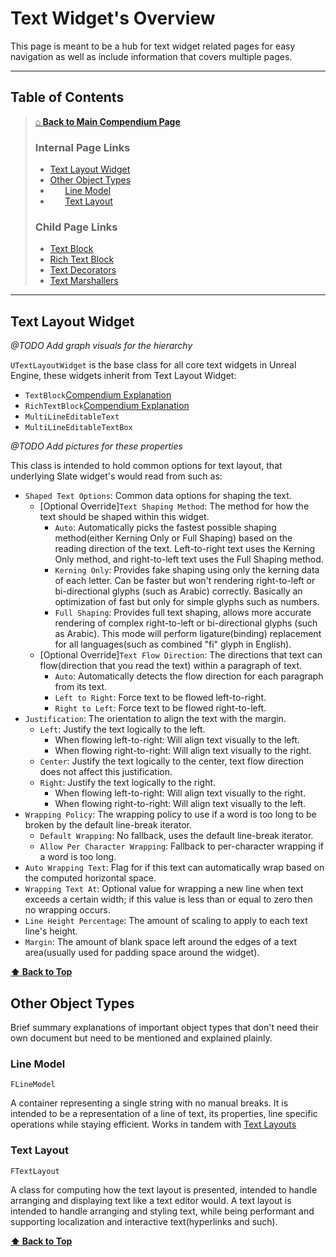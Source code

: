 <a name="text-widgets-overview"></a>
# Text Widget's Overview
This page is meant to be a hub for text widget related pages for easy navigation as well as include information that covers multiple pages.

---

<a name="table-of-contents"></a>
## Table of Contents

> **[<span>&#8962;</span> Back to Main Compendium Page](../../README.md)**
>  
> ### Internal Page Links
> 
> - [Text Layout Widget](#text-layout-widget)
> - [Other Object Types](#other-object-types)
> - &nbsp;&nbsp;&nbsp;&nbsp;&nbsp;&nbsp;[Line Model](#line-model)
> - &nbsp;&nbsp;&nbsp;&nbsp;&nbsp;&nbsp;[Text Layout](#text-layout)
> 
> ### Child Page Links
> 
> - [Text Block](text_block_widget.md)
> - [Rich Text Block](rich_text_block.md)
> - [Text Decorators](text_decorators.md)
> - [Text Marshallers](text_marshallers.md)

---

<a name="text-layout-widget"></a>
## Text Layout Widget

*@TODO Add graph visuals for the hierarchy*

`UTextLayoutWidget` is the base class for all core text widgets in Unreal Engine, these widgets inherit from Text Layout Widget:
- `TextBlock`[Compendium Explanation](text_block_widget.md)
- `RichTextBlock`[Compendium Explanation](rich_text_block.md)
- `MultiLineEditableText`
- `MultiLineEditableTextBox`

*@TODO Add pictures for these properties*

This class is intended to hold common options for text layout, that underlying Slate widget's would read from such as:
- `Shaped Text Options`: Common data options for shaping the text.
  - [Optional Override]`Text Shaping Method`: The method for how the text should be shaped within this widget.
    - `Auto`: Automatically picks the fastest possible shaping method(either Kerning Only or Full Shaping) based on the reading direction of the text. Left-to-right text uses the Kerning Only method, and right-to-left text uses the Full Shaping method.
    - `Kerning Only`: Provides fake shaping using only the kerning data of each letter. Can be faster but won't rendering right-to-left or bi-directional glyphs (such as Arabic) correctly. Basically an optimization of fast but only for simple glyphs such as numbers. 
    - `Full Shaping`: Provides full text shaping, allows more accurate rendering of complex right-to-left or bi-directional glyphs (such as Arabic). This mode will perform ligature(binding) replacement for all languages(such as combined "fi" glyph in English).
  - [Optional Override]`Text Flow Direction`: The directions that text can flow(direction that you read the text) within a paragraph of text.
    - `Auto`: Automatically detects the flow direction for each paragraph from its text.
    - `Left to Right`: Force text to be flowed left-to-right.
    - `Right to Left`: Force text to be flowed right-to-left.
- `Justification`: The orientation to align the text with the margin.
  - `Left`: Justify the text logically to the left.
    - When flowing left-to-right: Will align text visually to the left.
    - When flowing right-to-right: Will align text visually to the right.
  - `Center`: Justify the text logically to the center, text flow direction does not affect this justification.
  - `Right`: Justify the text logically to the right.
    - When flowing left-to-right: Will align text visually to the right.
    - When flowing right-to-right: Will align text visually to the left.
- `Wrapping Policy`: The wrapping policy to use if a word is too long to be broken by the default line-break iterator.
  - `Default Wrapping`: No fallback, uses the default line-break iterator.
  - `Allow Per Character Wrapping`: Fallback to per-character wrapping if a word is too long.
- `Auto Wrapping Text`: Flag for if this text can automatically wrap based on the computed horizontal space.
- `Wrapping Text At`: Optional value for wrapping a new line when text exceeds a certain width; if this value is less than or equal to zero then no wrapping occurs.
- `Line Height Percentage`: The amount of scaling to apply to each text line's height.
- `Margin`: The amount of blank space left around the edges of a text area(usually used for padding space around the widget).

**[<span>&#11014;</span> Back to Top](#table-of-contents)**
<a name="other-object-types"></a>
## Other Object Types

Brief summary explanations of important object types that don't need their own document but need to be mentioned and explained plainly.  

<a name="line-model"></a>
### Line Model

`FLineModel`

A container representing a single string with no manual breaks.
It is intended to be a representation of a line of text, its properties, line specific operations while staying efficient.
Works in tandem with [Text Layouts](#text-layout)

<a name="text-layout"></a>
### Text Layout

`FTextLayout`

A class for computing how the text layout is presented, intended to handle arranging and displaying text like a text editor would.
A text layout is intended to handle arranging and styling text, while being performant and supporting localization and interactive text(hyperlinks and such).

**[<span>&#11014;</span> Back to Top](#table-of-contents)**
